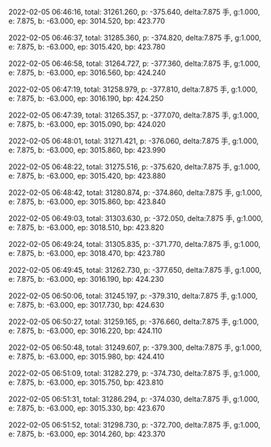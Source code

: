 2022-02-05 06:46:16, total: 31261.260, p: -375.640, delta:7.875 手, g:1.000, e: 7.875, b: -63.000, ep: 3014.520, bp: 423.770

2022-02-05 06:46:37, total: 31285.360, p: -374.820, delta:7.875 手, g:1.000, e: 7.875, b: -63.000, ep: 3015.420, bp: 423.780

2022-02-05 06:46:58, total: 31264.727, p: -377.360, delta:7.875 手, g:1.000, e: 7.875, b: -63.000, ep: 3016.560, bp: 424.240

2022-02-05 06:47:19, total: 31258.979, p: -377.810, delta:7.875 手, g:1.000, e: 7.875, b: -63.000, ep: 3016.190, bp: 424.250

2022-02-05 06:47:39, total: 31265.357, p: -377.070, delta:7.875 手, g:1.000, e: 7.875, b: -63.000, ep: 3015.090, bp: 424.020

2022-02-05 06:48:01, total: 31271.421, p: -376.060, delta:7.875 手, g:1.000, e: 7.875, b: -63.000, ep: 3015.860, bp: 423.990

2022-02-05 06:48:22, total: 31275.516, p: -375.620, delta:7.875 手, g:1.000, e: 7.875, b: -63.000, ep: 3015.420, bp: 423.880

2022-02-05 06:48:42, total: 31280.874, p: -374.860, delta:7.875 手, g:1.000, e: 7.875, b: -63.000, ep: 3015.860, bp: 423.840

2022-02-05 06:49:03, total: 31303.630, p: -372.050, delta:7.875 手, g:1.000, e: 7.875, b: -63.000, ep: 3018.510, bp: 423.820

2022-02-05 06:49:24, total: 31305.835, p: -371.770, delta:7.875 手, g:1.000, e: 7.875, b: -63.000, ep: 3018.470, bp: 423.780

2022-02-05 06:49:45, total: 31262.730, p: -377.650, delta:7.875 手, g:1.000, e: 7.875, b: -63.000, ep: 3016.190, bp: 424.230

2022-02-05 06:50:06, total: 31245.197, p: -379.310, delta:7.875 手, g:1.000, e: 7.875, b: -63.000, ep: 3017.730, bp: 424.630

2022-02-05 06:50:27, total: 31259.165, p: -376.660, delta:7.875 手, g:1.000, e: 7.875, b: -63.000, ep: 3016.220, bp: 424.110

2022-02-05 06:50:48, total: 31249.607, p: -379.300, delta:7.875 手, g:1.000, e: 7.875, b: -63.000, ep: 3015.980, bp: 424.410

2022-02-05 06:51:09, total: 31282.279, p: -374.730, delta:7.875 手, g:1.000, e: 7.875, b: -63.000, ep: 3015.750, bp: 423.810

2022-02-05 06:51:31, total: 31286.294, p: -374.030, delta:7.875 手, g:1.000, e: 7.875, b: -63.000, ep: 3015.330, bp: 423.670

2022-02-05 06:51:52, total: 31298.730, p: -372.700, delta:7.875 手, g:1.000, e: 7.875, b: -63.000, ep: 3014.260, bp: 423.370